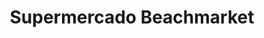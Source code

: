 ---
title: "Supermercado Beachmarket"
url: /dichato/supermercado-beachmarket/
shop: supermercado
---